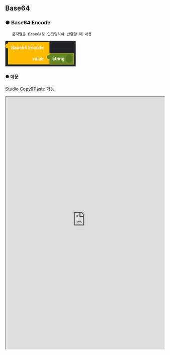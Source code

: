 ## Base64

### ● Base64 Encode

       문자열을 Base64로 인코딩하여 반환할 때 사용

![](../../img/assets/image%20%2859%29.png)

#### ● 예문
<p class='comment'>Studio Copy&Paste 가능</p>
<iframe
    src="https://d1sxhpvag16wqc.cloudfront.net/v3.1.0/base64/base64_encode"
    width="100%"
    height="800px"
    allow=""
    sandbox="allow-scripts allow-same-origin" />
<div class="display-pdf">
    <p><img src="../../img/assets/base64_encode_example.png" alt="" /></p>
</div>

#### ● 결과

```text
{
  "result": {
    "base64Encode": "SGVsbG8gU3luY3RyZWUh"
  }
}
```

### ● Base64 Decode

        Base64로 인코딩 된 문자열을 원래 문자열로 원복할 때 사용

![](../../img/assets/image%20%2855%29.png)

#### ● 예문
<p class='comment'>Studio Copy&Paste 가능</p>
<iframe
    src="https://d1sxhpvag16wqc.cloudfront.net/v3.1.0/base64/base64_decode"
    width="100%"
    height="800px"
    allow=""
    sandbox="allow-scripts allow-same-origin"/>
<div class="display-pdf">
    <p><img src="../../img/assets/base64_decode_example.png" alt="" /></p>
</div>

#### ● 결과

```text
{
  "result": {
    "base64Encode": "SGVsbG8gU3luY3RyZWUh",
    "base64Decode": "Hello Synctree!"
  }
}
```

